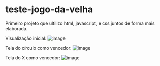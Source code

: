 # teste-jogo-da-velha
Primeiro projeto que ultilizo html, javascript, e css juntos de forma mais elaborada. 

Visualização inicial: ![image](https://github.com/Docew-lg/teste-jogo-da-velha/assets/124802418/49db9f99-58a4-4d60-bc3b-69a2779f8a4f)

Tela do círculo como vencedor: ![image](https://github.com/Docew-lg/teste-jogo-da-velha/assets/124802418/ed279873-185c-455f-8ccd-2966dc39c6e0)

Tela do X como vencedor: ![image](https://github.com/Docew-lg/teste-jogo-da-velha/assets/124802418/3748d2b6-cfd9-4e0f-8e4c-5a48760148a2)


